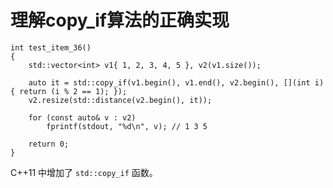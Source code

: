 # 理解copy_if算法的正确实现

```
int test_item_36()
{
	std::vector<int> v1{ 1, 2, 3, 4, 5 }, v2(v1.size());
 
	auto it = std::copy_if(v1.begin(), v1.end(), v2.begin(), [](int i) { return (i % 2 == 1); });
	v2.resize(std::distance(v2.begin(), it));
 
	for (const auto& v : v2)
		fprintf(stdout, "%d\n", v); // 1 3 5
 
	return 0;
}
```

C++11 中增加了 `std::copy_if` 函数。

